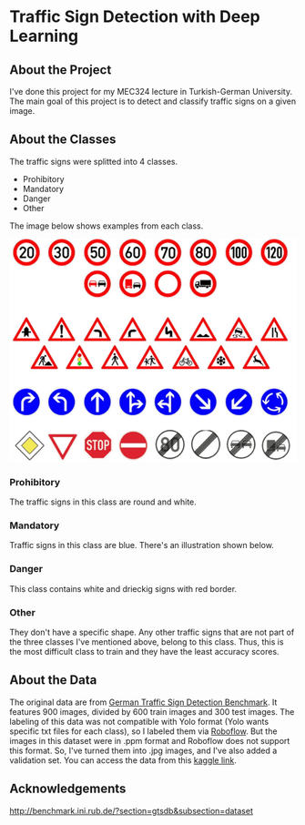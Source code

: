 # Traffic Sign Detection with Deep Learning

## About the Project

I've done this project for my MEC324 lecture in Turkish-German University. The main goal of this project is to detect and classify traffic signs on a given image. 

## About the Classes

The traffic signs were splitted into 4 classes.

<ul>
  <li>Prohibitory</li>
  <li>Mandatory</li>
  <li>Danger</li>
  <li>Other</li>
</ul>

The image below shows examples from each class.

![From top to bottom: Prohibitory, Danger, Mandatory, Other](https://github.com/cagatayp0/GermanTrafficSignDetection/blob/main/Assets/all%20together.png)

### Prohibitory

The traffic signs in this class are round and white.

### Mandatory

Traffic signs in this class are blue. There's an illustration shown below.

### Danger

This class contains white and drieckig signs with red border.

### Other

They don't have a specific shape. Any other traffic signs that are not part of the three classes I've mentioned above, belong to this class. Thus, this is the most difficult class to train and they have the least accuracy scores.

## About the Data

The original data are from [German Traffic Sign Detection Benchmark](https://benchmark.ini.rub.de/gtsdb_news.html). It features 900 images, divided by 600 train images and 300 test images. The labeling of this data was not compatible with Yolo format (Yolo wants specific txt files for each class), so I labeled them via [Roboflow](https://roboflow.com/). But the images in this dataset were in .ppm format and Roboflow does not support this format. So, I've turned them into .jpg images, and I've also added a validation set. You can access the data from this [kaggle link](https://www.kaggle.com/aatayparlar/german-traffic-sign-detection-benchmark).

## Acknowledgements

http://benchmark.ini.rub.de/?section=gtsdb&subsection=dataset
